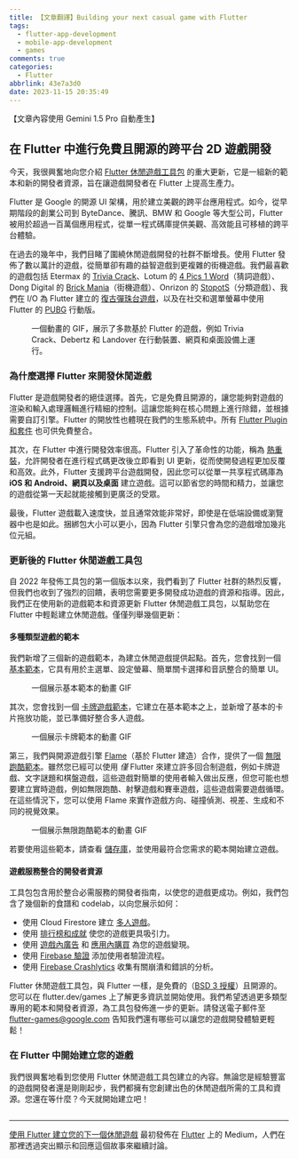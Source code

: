 ```yaml
---
title: 【文章翻譯】Building your next casual game with Flutter
tags:
  - flutter-app-development
  - mobile-app-development
  - games
comments: true
categories:
  - Flutter
abbrlink: 43e7a3d0
date: 2023-11-15 20:35:49
---
```


【文章內容使用 Gemini 1.5 Pro 自動產生】

## 在 Flutter 中進行免費且開源的跨平台 2D 遊戲開發

今天，我很興奮地向您介紹 [Flutter 休閒遊戲工具包](http://flutter.dev/games) 的重大更新，它是一組新的範本和新的開發者資源，旨在讓遊戲開發者在 Flutter 上提高生產力。

Flutter 是 Google 的開源 UI 架構，用於建立美觀的跨平台應用程式。如今，從早期階段的創業公司到 ByteDance、騰訊、BMW 和 Google 等大型公司，Flutter 被用於超過一百萬個應用程式，從單一程式碼庫提供美觀、高效能且可移植的跨平台體驗。

在過去的幾年中，我們目睹了圍繞休閒遊戲開發的社群不斷增長。使用 Flutter 發佈了數以萬計的遊戲，從簡單卻有趣的益智遊戲到更複雜的街機遊戲。我們最喜歡的遊戲包括 Etermax 的 [Trivia Crack](https://triviacrack.com/)、Lotum 的 [4 Pics 1 Word](https://flutter.dev/showcase/lotum)（猜詞遊戲）、Dong Digital 的 [Brick Mania](https://play.google.com/store/apps/details?id=net.countrymania.brick&amp;hl=en)（街機遊戲）、Onrizon 的 [StopotS](https://play.google.com/store/apps/details?id=com.gartic.StopotS&amp;hl=en)（分類遊戲）、我們在 I/O 為 Flutter 建立的 [復古彈珠台遊戲](https://pinball.flutter.dev/)，以及在社交和選單螢幕中使用 Flutter 的 [PUBG](https://flutter.dev/showcase/pubg-mobile) 行動版。

<figure>
<img alt="" src="https://cdn-images-1.medium.com/max/942/0*3DmGJe1yD4eKdnfs.gif" />
<figcaption>一個動畫的 GIF，展示了多款基於 Flutter 的遊戲，例如 Trivia Crack、Debertz 和 Landover 在行動裝置、網頁和桌面設備上運行。</figcaption>
</figure>

### 為什麼選擇 Flutter 來開發休閒遊戲

Flutter 是遊戲開發者的絕佳選擇。首先，它是免費且開源的，讓您能夠對遊戲的渲染和輸入處理邏輯進行精細的控制。這讓您能夠在核心問題上進行除錯，並根據需要自訂引擎。Flutter 的開放性也體現在我們的生態系統中。所有 [Flutter Plugin 和套件](http://pub.dev) 也可供免費整合。

其次，在 Flutter 中進行開發效率很高。Flutter 引入了革命性的功能，稱為 [熱重裝](https://docs.flutter.dev/tools/hot-reload#how-to-perform-a-hot-reload)，允許開發者在進行程式碼更改後立即看到 UI 更新，從而使開發過程更加反覆和高效。此外，Flutter 支援跨平台遊戲開發，因此您可以從單一共享程式碼庫為 **iOS 和 Android、網頁以及桌面** 建立遊戲。這可以節省您的時間和精力，並讓您的遊戲從第一天起就能接觸到更廣泛的受眾。

最後，Flutter 遊戲載入速度快，並且通常效能非常好，即使是在低端設備或瀏覽器中也是如此。捆綁包大小可以更小，因為 Flutter 引擎只會為您的遊戲增加幾兆位元組。

### 更新後的 Flutter 休閒遊戲工具包

自 2022 年發佈工具包的第一個版本以來，我們看到了 Flutter 社群的熱烈反響，但我們也收到了強烈的回饋，表明您需要更多開發成功遊戲的資源和指導。因此，我們正在使用新的遊戲範本和資源更新 Flutter 休閒遊戲工具包，以幫助您在 Flutter 中輕鬆建立休閒遊戲。僅僅列舉幾個更新：

#### 多種類型遊戲的範本

我們新增了三個新的遊戲範本，為建立休閒遊戲提供起點。首先，您會找到一個 [基本範本](https://github.com/flutter/games/tree/main/templates/basic)，它具有用於主選單、設定螢幕、簡單關卡選擇和音訊整合的簡單 UI。

<figure>
<img alt="" src="https://cdn-images-1.medium.com/max/600/0*_MYAbH0pmAhJ3D6B" />
<figcaption>一個展示基本範本的動畫 GIF</figcaption>
</figure>

其次，您會找到一個 [卡牌遊戲範本](https://github.com/flutter/games/tree/main/templates/card)，它建立在基本範本之上，並新增了基本的卡片拖放功能，並已準備好整合多人遊戲。

<figure>
<img alt="" src="https://cdn-images-1.medium.com/max/600/0*0GvQrqyBDG2NVb42" />
<figcaption>一個展示卡牌範本的動畫 GIF</figcaption>
</figure>

第三，我們與開源遊戲引擎 [Flame](http://flame-engine.org)（基於 Flutter 建造）合作，提供了一個 [無限跑酷範本](https://github.com/flutter/games/tree/main/templates/endless_runner)。雖然您已經可以使用 *僅* Flutter 來建立許多回合制遊戲，例如卡牌遊戲、文字謎題和棋盤遊戲，這些遊戲對簡單的使用者輸入做出反應，但您可能也想要建立實時遊戲，例如無限跑酷、射擊遊戲和賽車遊戲，這些遊戲需要遊戲循環。在這些情況下，您可以使用 Flame 來實作遊戲方向、碰撞偵測、視差、生成和不同的視覺效果。

<figure>
<img alt="" src="https://cdn-images-1.medium.com/max/600/0*SDayAkeAnC_NtiLU" />
<figcaption>一個展示無限跑酷範本的動畫 GIF</figcaption>
</figure>

若要使用這些範本，請查看 [儲存庫](https://github.com/flutter/games)，並使用最符合您需求的範本開始建立遊戲。

#### 遊戲服務整合的開發者資源

工具包包含用於整合必需服務的開發者指南，以使您的遊戲更成功。例如，我們包含了幾個新的食譜和 codelab，以向您展示如何：

* 使用 Cloud Firestore 建立 [多人遊戲](https://docs.flutter.dev/cookbook/games/firestore-multiplayer)。
* 使用 [排行榜和成就](https://docs.flutter.dev/cookbook/games/achievements-leaderboard) 使您的遊戲更具吸引力。
* 使用 [遊戲內廣告](https://docs.flutter.dev/cookbook/games/google-mobile-ads) 和 [應用內購買](https://codelabs.developers.google.com/codelabs/flutter-in-app-purchases#0) 為您的遊戲變現。
* 使用 [Firebase 驗證](https://firebase.google.com/codelabs/firebase-auth-in-flutter-apps#0) 添加使用者驗證流程。
* 使用 [Firebase Crashlytics](https://firebase.flutter.dev/docs/crashlytics/overview/) 收集有關崩潰和錯誤的分析。

Flutter 休閒遊戲工具包，與 Flutter 一樣，是免費的（[BSD 3 授權](https://github.com/flutter/flutter/blob/master/LICENSE)）且開源的。您可以在 flutter.dev/games 上了解更多資訊並開始使用。我們希望透過更多類型專用的範本和開發者資源，為工具包發佈進一步的更新。請發送電子郵件至 <a href="mailto:flutter-games@google.com">flutter-games@google.com</a> 告知我們還有哪些可以讓您的遊戲開發體驗更輕鬆！

### 在 Flutter 中開始建立您的遊戲

我們很興奮地看到您使用 Flutter 休閒遊戲工具包建立的內容。無論您是經驗豐富的遊戲開發者還是剛剛起步，我們都擁有您創建出色的休閒遊戲所需的工具和資源。您還在等什麼？今天就開始建立吧！

<img src="https://medium.com/_/stat?event=post.clientViewed&referrerSource=full_rss&postId=716ef457e440" width="1" height="1" alt=""><hr><p><a href="https://medium.com/flutter/building-your-next-casual-game-with-flutter-716ef457e440">使用 Flutter 建立您的下一個休閒遊戲</a> 最初發佈在 <a href="https://medium.com/flutter">Flutter</a> 上的 Medium，人們在那裡透過突出顯示和回應這個故事來繼續討論。</p>
